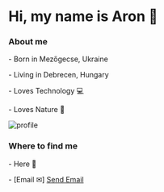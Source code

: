 <h1>Hi, my name is Aron 👋</h1>

<h3>About me</h3> 
<p>- Born in Mezőgecse, Ukraine </p>
<p>- Living in Debrecen, Hungary </p>
<p>- Loves Technology 💻</p>
<p>- Loves Nature 🌳</p>

<p>
  <img src="https://komarev.com/ghpvc/?username=sciencewolf&color=grey" alt="profile">
</p>

<h3>Where to find me</h3>
<p>- Here 👋</p>
- [Email ✉] <a href="mailto:aron17marton@gmail.com">Send Email</a>
